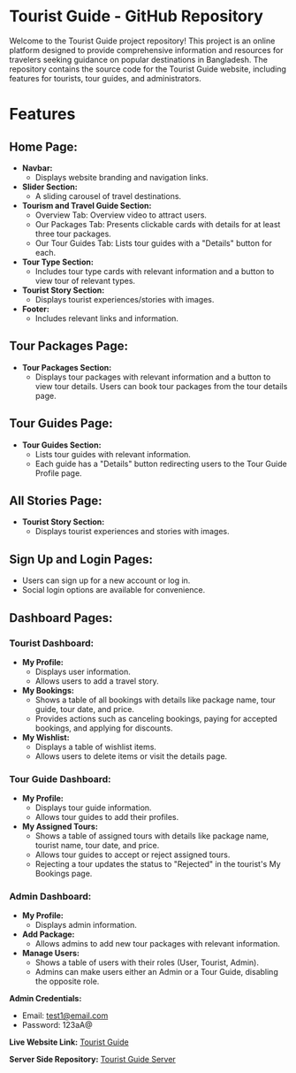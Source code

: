 # Tourist Guide - GitHub Repository

Welcome to the Tourist Guide project repository! This project is an online platform designed to provide comprehensive information and resources for travelers seeking guidance on popular destinations in Bangladesh. The repository contains the source code for the Tourist Guide website, including features for tourists, tour guides, and administrators.

<!-- # Introduction

The Tourist Guide site is an online platform providing comprehensive information and resources for travelers seeking guidance on popular destinations in Bangladesh. Users can access detailed information on attractive tourist spots and more. -->

# Features

## Home Page:

- **Navbar:**
  - Displays website branding and navigation links.
- **Slider Section:**
  - A sliding carousel of travel destinations.
- **Tourism and Travel Guide Section:**
  - Overview Tab: Overview video to attract users.
  - Our Packages Tab: Presents clickable cards with details for at least three tour packages.
  - Our Tour Guides Tab: Lists tour guides with a "Details" button for each.
- **Tour Type Section:**
  - Includes tour type cards with relevant information and a button to view tour of relevant types.
- **Tourist Story Section:**
  - Displays tourist experiences/stories with images.
- **Footer:**
  - Includes relevant links and information.

## Tour Packages Page:

- **Tour Packages Section:**
  - Displays tour packages with relevant information and a button to view tour details. Users can book tour packages from the tour details page.

## Tour Guides Page:

- **Tour Guides Section:**
  - Lists tour guides with relevant information.
  - Each guide has a "Details" button redirecting users to the Tour Guide Profile page.

## All Stories Page:

- **Tourist Story Section:**
  - Displays tourist experiences and stories with images.

## Sign Up and Login Pages:

- Users can sign up for a new account or log in.
- Social login options are available for convenience.

## Dashboard Pages:

### Tourist Dashboard:

- **My Profile:**
  - Displays user information.
  - Allows users to add a travel story.
- **My Bookings:**
  - Shows a table of all bookings with details like package name, tour guide, tour date, and price.
  - Provides actions such as canceling bookings, paying for accepted bookings, and applying for discounts.
- **My Wishlist:**
  - Displays a table of wishlist items.
  - Allows users to delete items or visit the details page.

### Tour Guide Dashboard:

- **My Profile:**
  - Displays tour guide information.
  - Allows tour guides to add their profiles.
- **My Assigned Tours:**
  - Shows a table of assigned tours with details like package name, tourist name, tour date, and price.
  - Allows tour guides to accept or reject assigned tours.
  - Rejecting a tour updates the status to "Rejected" in the tourist's My Bookings page.

### Admin Dashboard:

- **My Profile:**
  - Displays admin information.
- **Add Package:**
  - Allows admins to add new tour packages with relevant information.
- **Manage Users:**
  - Shows a table of users with their roles (User, Tourist, Admin).
  - Admins can make users either an Admin or a Tour Guide, disabling the opposite role.

**Admin Credentials:**

- Email: test1@email.com
- Password: 123aA@

**Live Website Link:** [Tourist Guide](https://tourist-guide-sm.web.app)

**Server Side Repository:** [Tourist Guide Server](https://github.com/sm0bin/tourist-guide-server)
